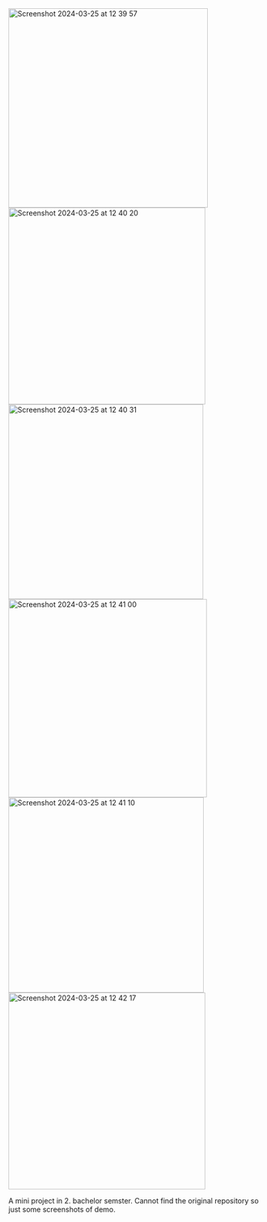 <img width="394" alt="Screenshot 2024-03-25 at 12 39 57" src="https://github.com/citrusqwq/bachelor/assets/66939444/e03ff55d-b4e4-4086-972c-15f96a26210c">
<img width="389" alt="Screenshot 2024-03-25 at 12 40 20" src="https://github.com/citrusqwq/bachelor/assets/66939444/d4f78c63-d437-41b3-b0dd-d2428c9a12b4">
<img width="385" alt="Screenshot 2024-03-25 at 12 40 31" src="https://github.com/citrusqwq/bachelor/assets/66939444/271d61ff-c368-4e27-a9e9-7788b0ee5ddc">
<img width="392" alt="Screenshot 2024-03-25 at 12 41 00" src="https://github.com/citrusqwq/bachelor/assets/66939444/2a21b5e7-0822-450b-a9b5-fdcbf7ccb50d">
<img width="386" alt="Screenshot 2024-03-25 at 12 41 10" src="https://github.com/citrusqwq/bachelor/assets/66939444/2bb612a9-5954-42fb-bd44-fbeb9c2aa2e4">
<img width="389" alt="Screenshot 2024-03-25 at 12 42 17" src="https://github.com/citrusqwq/bachelor/assets/66939444/d252a34d-3ef4-452b-b881-d4f25afe8711">


A mini project in 2. bachelor semster. Cannot find the original repository so just some screenshots of demo.  
